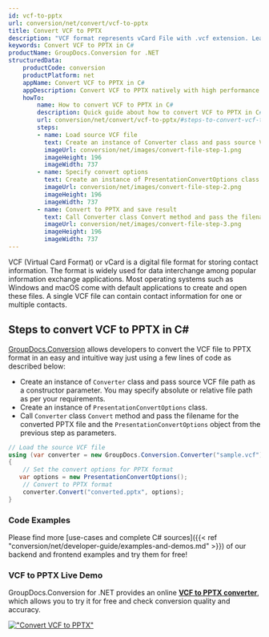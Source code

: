 ```yaml
---
id: vcf-to-pptx
url: conversion/net/convert/vcf-to-pptx
title: Convert VCF to PPTX
description: "VCF format represents vCard File with .vcf extension. Learn how to convert VCF to PPTX file programmatically in C# language using GroupDocs.Conversion for .NET library."
keywords: Convert VCF to PPTX in C#
productName: GroupDocs.Conversion for .NET
structuredData:
    productCode: conversion
    productPlatform: net
    appName: Convert VCF to PPTX in C#
    appDescription: Convert VCF to PPTX natively with high performance using C# language and server side GroupDocs.Conversion for .NET APIs, without the use of any software like Microsoft or Open Office.
    howTo:
        name: How to convert VCF to PPTX in C# 
        description: Quick guide about how to convert VCF to PPTX in C# with high performance and accuracy.
        url: conversion/net/convert/vcf-to-pptx/#steps-to-convert-vcf-to-pptx-in-c
        steps:
        - name: Load source VCF file 
          text: Create an instance of Converter class and pass source VCF file path as a constructor parameter. You may specify absolute or relative file path as per your requirements. 
          imageUrl: conversion/net/images/convert-file-step-1.png
          imageHeight: 196
          imageWidth: 737
        - name: Specify convert options 
          text: Create an instance of PresentationConvertOptions class.
          imageUrl: conversion/net/images/convert-file-step-2.png
          imageHeight: 196
          imageWidth: 737
        - name: Convert to PPTX and save result 
          text: Call Converter class Convert method and pass the filename for the converted HTML file and the PresentationConvertOptions object from the previous step as parameters.
          imageUrl: conversion/net/images/convert-file-step-3.png
          imageHeight: 196
          imageWidth: 737
---
```


VCF (Virtual Card Format) or vCard is a digital file format for storing contact information. The format is widely used for data interchange among popular information exchange applications. Most operating systems such as Windows and macOS come with default applications to create and open these files. A single VCF file can contain contact information for one or multiple contacts.

## Steps to convert VCF to PPTX in C#

[GroupDocs.Conversion](https://products.groupdocs.com/conversion/net) allows developers to convert the VCF file to PPTX format in an easy and intuitive way just using a few lines of code as described below:

* Create an instance of `Converter` class and pass source VCF file path as a constructor parameter. You may specify absolute or relative file path as per your requirements. 
* Create an instance of `PresentationConvertOptions` class.
* Call `Converter` class `Convert` method and pass the filename for the converted PPTX file and the `PresentationConvertOptions` object from the previous step as parameters.

```csharp
// Load the source VCF file
using (var converter = new GroupDocs.Conversion.Converter("sample.vcf"))
{
    // Set the convert options for PPTX format
   var options = new PresentationConvertOptions();
    // Convert to PPTX format
    converter.Convert("converted.pptx", options);
}
```

### Code Examples

Please find more [use-cases and complete C# sources]({{< ref "conversion/net/developer-guide/examples-and-demos.md" >}}) of our backend and frontend examples and try them for free!

### VCF to PPTX Live Demo

GroupDocs.Conversion for .NET provides an online [**VCF to PPTX converter**](https://products.groupdocs.app/conversion/vcf-to-pptx), which allows you to try it for free and check conversion quality and accuracy.

[!["Convert VCF to PPTX"](conversion/net/images/convert-to-pptx/convert-vcf-to-pptx.png)](https://products.groupdocs.app/conversion/vcf-to-pptx)